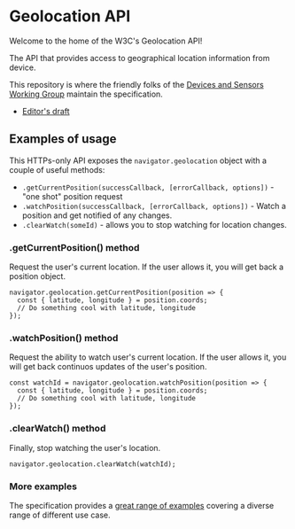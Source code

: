 # Geolocation API

Welcome to the home of the W3C's Geolocation API!

The API that provides access to geographical location information from device.

This repository is where the friendly folks of the [Devices and Sensors Working Group](https://www.w3.org/das/) maintain the specification.

- [Editor's draft](http://w3c.github.io/geolocation-api/)

## Examples of usage

This HTTPs-only API exposes the `navigator.geolocation` object with a couple of useful methods:

- `.getCurrentPosition(successCallback, [errorCallback, options])` - "one shot" position request
- `.watchPosition(successCallback, [errorCallback, options])` - Watch a position and get notified of any changes.
- `.clearWatch(someId)` - allows you to stop watching for location changes.

### .getCurrentPosition() method

Request the user's current location. If the user allows it, you will get back a position object.

```JS
navigator.geolocation.getCurrentPosition(position => {
  const { latitude, longitude } = position.coords;
  // Do something cool with latitude, longitude
});
```

### .watchPosition() method

Request the ability to watch user's current location. If the user allows it, you will get back continuos updates of the user's position.

```JS
const watchId = navigator.geolocation.watchPosition(position => {
  const { latitude, longitude } = position.coords;
  // Do something cool with latitude, longitude
});
```

### .clearWatch() method

Finally, stop watching the user's location.

```JS
navigator.geolocation.clearWatch(watchId);
```

### More examples

The specification provides a [great range of examples](https://w3c.github.io/geolocation-api/#examples) covering a diverse range of different use case.
